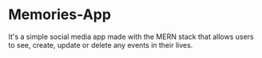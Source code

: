 # Memories-App
It's a simple social media app made with the MERN stack that allows users to see, create, update or delete any events in their lives. 

